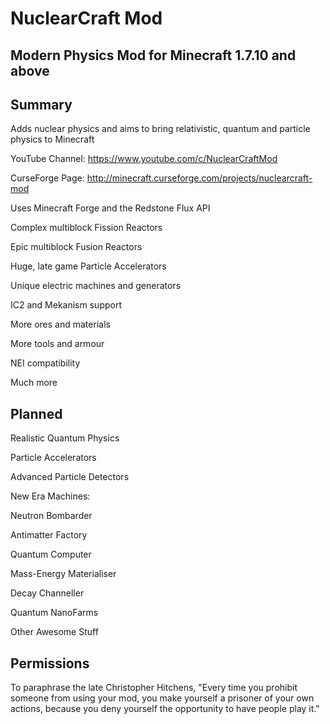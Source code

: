 NuclearCraft Mod
================
Modern Physics Mod for Minecraft 1.7.10 and above
---------------------------------------

Summary
-------

Adds nuclear physics and aims to bring relativistic, quantum and particle physics to Minecraft

YouTube Channel: https://www.youtube.com/c/NuclearCraftMod

CurseForge Page: http://minecraft.curseforge.com/projects/nuclearcraft-mod

Uses Minecraft Forge and the Redstone Flux API

Complex multiblock Fission Reactors

Epic multiblock Fusion Reactors

Huge, late game Particle Accelerators

Unique electric machines and generators

IC2 and Mekanism support

More ores and materials

More tools and armour

NEI compatibility

Much more


Planned
-------

Realistic Quantum Physics

Particle Accelerators

Advanced Particle Detectors

New Era Machines:

Neutron Bombarder

Antimatter Factory

Quantum Computer

Mass-Energy Materialiser

Decay Channeller

Quantum NanoFarms

Other Awesome Stuff

Permissions
-----------

To paraphrase the late Christopher Hitchens, "Every time you prohibit someone from using your mod, you make yourself a prisoner of your own actions, because you deny yourself the opportunity to have people play it."
